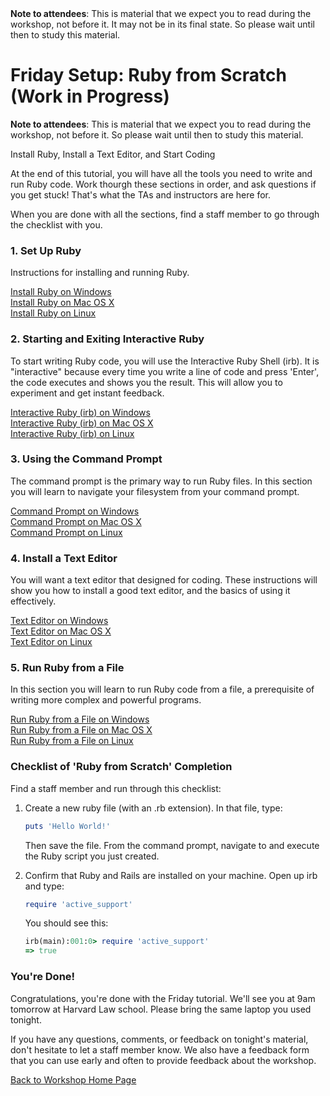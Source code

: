 <div class="alert alert-info">
<strong>Note to attendees</strong>: This is material that we expect you to read during the workshop, not before it.  It may not be in its final state. So please wait until then to study this material.
</div>

# Friday Setup: Ruby from Scratch (Work in Progress)


__Note to attendees__: This is material that we expect you to read during
the workshop, not before it.  So please wait until then to study this
material.


Install Ruby, Install a Text Editor, and Start Coding

At the end of this tutorial, you will have all the tools you need to write and run Ruby code. Work thourgh
these sections in order, and ask questions if you get stuck! That's what the TAs and instructors are here for.

When you are done with all the sections, find a staff member to go through the checklist with you.


### 1. Set Up Ruby
Instructions for installing and running Ruby.

[Install Ruby on Windows](/ruby_from_scratch/install/windows)  
[Install Ruby on Mac OS X](/ruby_from_scratch/install/osx)  
[Install Ruby on Linux](/ruby_from_scratch/install/linux)  


### 2. Starting and Exiting Interactive Ruby
To start writing Ruby code, you will use the Interactive Ruby Shell (irb). It is "interactive" because every time you 
write a line of code and press 'Enter', the code executes and shows you the result. This will allow you to experiment
and get instant feedback.

[Interactive Ruby (irb) on Windows](/ruby_from_scratch/interactive_ruby/windows)  
[Interactive Ruby (irb) on Mac OS X](/ruby_from_scratch/interactive_ruby/osx)  
[Interactive Ruby (irb) on Linux](/ruby_from_scratch/interactive_ruby/linux)  


### 3. Using the Command Prompt
The command prompt is the primary way to run Ruby files. In this section you will learn to navigate your filesystem
from your command prompt.

[Command Prompt on Windows](/ruby_from_scratch/command_prompt/windows)  
[Command Prompt on Mac OS X](/ruby_from_scratch/command_prompt/osx)  
[Command Prompt on Linux](/ruby_from_scratch/command_prompt/linux)  


### 4. Install a Text Editor
You will want a text editor that designed for coding. These instructions will show you how to install a good text 
editor, and the basics of using it effectively.

[Text Editor on Windows](/ruby_from_scratch/text_editor/windows)  
[Text Editor on Mac OS X](/ruby_from_scratch/text_editor/osx)  
[Text Editor on Linux](/ruby_from_scratch/text_editor/linux)  

### 5. Run Ruby from a File
In this section you will learn to run Ruby code from a file, a prerequisite of writing more complex and powerful
programs.

[Run Ruby from a File on Windows](/ruby_from_scratch/run_ruby/windows)  
[Run Ruby from a File on Mac OS X](/ruby_from_scratch/run_ruby/osx)  
[Run Ruby from a File on Linux](/ruby_from_scratch/run_ruby/linux)  


### Checklist of 'Ruby from Scratch' Completion
Find a staff member and run through this checklist:

1. Create a new ruby file (with an .rb extension). In that file, type:

    ``` ruby
    puts 'Hello World!'
    ```
    Then save the file. From the command prompt, navigate to and execute the Ruby script you just created.

2. Confirm that Ruby and Rails are installed on your machine.
    Open up irb and type:

    ```ruby
    require 'active_support'
    ```

    You should see this:

    ```ruby
    irb(main):001:0> require 'active_support'
    => true
    ```

### You're Done!
Congratulations, you're done with the Friday tutorial. We'll see you at 9am tomorrow at Harvard Law school. Please bring
the same laptop you used tonight.

If you have any questions, comments, or feedback on tonight's material, don't hesitate to let a staff member know. We 
also have a feedback form that you can use early and often to provide feedback about the workshop. 

[Back to Workshop Home Page](/)


